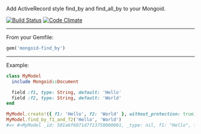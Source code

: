 Add ActiveRecord style find_by and find_all_by to your Mongoid.

[![Build Status](https://secure.travis-ci.org/envygeeks/mongoid-find_by.png?branch=master)](http://travis-ci.org/envygeeks/mongoid-find_by) [![Code Climate](https://codeclimate.com/github/envygeeks/mongoid-find_by.png)](https://codeclimate.com/github/envygeeks/mongoid-find_by)

---
From your Gemfile:

```ruby
gem('mongoid-find_by')
```

---
Example:

```ruby
class MyModel
  include Mongoid::Document

  field :f1, type: String, default: 'Hello'
  field :f2, type: String, default: 'World'
end

MyModel.create!({ f1: 'Hello', f2: 'World' }, without_protection: true)
MyModel.find_by_f1_and_f2('Hello', 'World')
#=> #<MyModel _id: 501a6f6071d7f13750000001, _type: nil, f1: "Hello", f2: "World">
```
